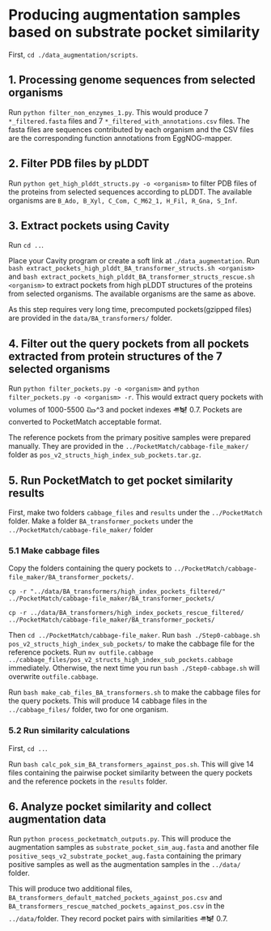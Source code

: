 # Producing augmentation samples based on substrate pocket similarity
First, `cd ./data_augmentation/scripts`.
## 1. Processing genome sequences from selected organisms
Run `python filter_non_enzymes_1.py`. This would produce 7 `*_filtered.fasta` files and 7 `*_filtered_with_annotations.csv` files.
The fasta files are sequences contributed by each organism and the CSV files are the corresponding function annotations from EggNOG-mapper.
## 2. Filter PDB files by pLDDT
Run `python get_high_plddt_structs.py -o <organism>` to filter PDB files of the proteins from selected sequences according to
pLDDT. The available organisms are `B_Ado, B_Xyl, C_Com, C_M62_1, H_Fil, R_Gna, S_Inf`.
## 3. Extract pockets using Cavity
Run `cd ..`.

Place your Cavity program or create a soft link at `./data_augmentation`.
Run `bash extract_pockets_high_plddt_BA_transformer_structs.sh <organism>`
and `bash extract_pockets_high_plddt_BA_transformer_structs_rescue.sh <organism>`
to extract pockets from high pLDDT structures
of the proteins from selected organisms.
The available organisms are the same as above.

As this step requires very long time, precomputed pockets(gzipped files) are provided 
in the `data/BA_transformers/` folder. 
## 4. Filter out the query pockets from all pockets extracted from protein structures of the 7 selected organisms
Run `python filter_pockets.py -o <organism>` and `python filter_pockets.py -o <organism> -r`.
This would extract query pockets with volumes of 1000-5500 &#x100C5;^3 and pocket indexes &#x12265; 0.7.
Pockets are converted to PocketMatch acceptable format. 

The reference pockets from the primary positive samples were prepared manually.
They are provided in the `../PocketMatch/cabbage-file_maker/` folder
as `pos_v2_structs_high_index_sub_pockets.tar.gz`.
## 5. Run PocketMatch to get pocket similarity results
First, make two folders `cabbage_files` and `results` under the `../PocketMatch` folder.
Make a folder `BA_transformer_pockets` under the `../PocketMatch/cabbage-file_maker/` folder
### 5.1 Make cabbage files
Copy the folders containing the query pockets to `../PocketMatch/cabbage-file_maker/BA_transformer_pockets/`.

`cp -r "../data/BA_transformers/high_index_pockets_filtered/" ../PocketMatch/cabbage-file_maker/BA_transformer_pockets/`

`cp -r ../data/BA_transformers/high_index_pockets_rescue_filtered/ ../PocketMatch/cabbage-file_maker/BA_transformer_pockets/`

Then `cd ../PocketMatch/cabbage-file_maker`.
Run `bash ./Step0-cabbage.sh pos_v2_structs_high_index_sub_pockets/` to make the
cabbage file for the reference pockets. Run `mv outfile.cabbage ../cabbage_files/pos_v2_structs_high_index_sub_pockets.cabbage`
immediately. Otherwise, the next time you run `bash ./Step0-cabbage.sh` will 
overwrite `outfile.cabbage`.

Run `bash make_cab_files_BA_transformers.sh` to make the cabbage files for the
query pockets. This will produce 14 cabbage files in the `../cabbage_files/`
folder, two for one organism.
### 5.2 Run similarity calculations
First, `cd ..`.

Run `bash calc_pok_sim_BA_transformers_against_pos.sh`.
This will give 14 files containing the pairwise pocket similarity
between the query pockets and the reference pockets in the `results` folder.
## 6. Analyze pocket similarity and collect augmentation data
Run `python process_pocketmatch_outputs.py`.
This will produce the augmentation samples as `substrate_pocket_sim_aug.fasta`
and another file `positive_seqs_v2_substrate_pocket_aug.fasta` containing the
primary positive samples as well as the augmentation samples in the `../data/` folder.

This will produce two additional files, `BA_transformers_default_matched_pockets_against_pos.csv`
and `BA_transformers_rescue_matched_pockets_against_pos.csv` in the `../data/`folder.
They record pocket pairs with similarities &#x12265; 0.7. 